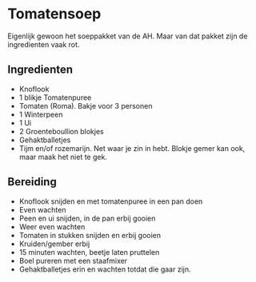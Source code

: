 # Tomatensoep
Eigenlijk gewoon het soeppakket van de AH. Maar van dat pakket zijn de ingredienten vaak rot.

## Ingredienten
- Knoflook
- 1 blikje Tomatenpuree
- Tomaten (Roma). Bakje voor 3 personen
- 1 Winterpeen
- 1 Ui
- 2 Groenteboullion blokjes
- Gehaktballetjes
- Tijm en/of rozemarijn. Net waar je zin in hebt. Blokje gemer kan ook, maar maak het niet te gek.

## Bereiding
- Knoflook snijden en met tomatenpuree in een pan doen
- Even wachten
- Peen en ui snijden, in de pan erbij gooien
- Weer even wachten
- Tomaten in stukken snijden en erbij gooien
- Kruiden/gember erbij
- 15 minuten wachten, beetje laten pruttelen
- Boel pureren met een staafmixer
- Gehaktballetjes erin en wachten totdat die gaar zijn.